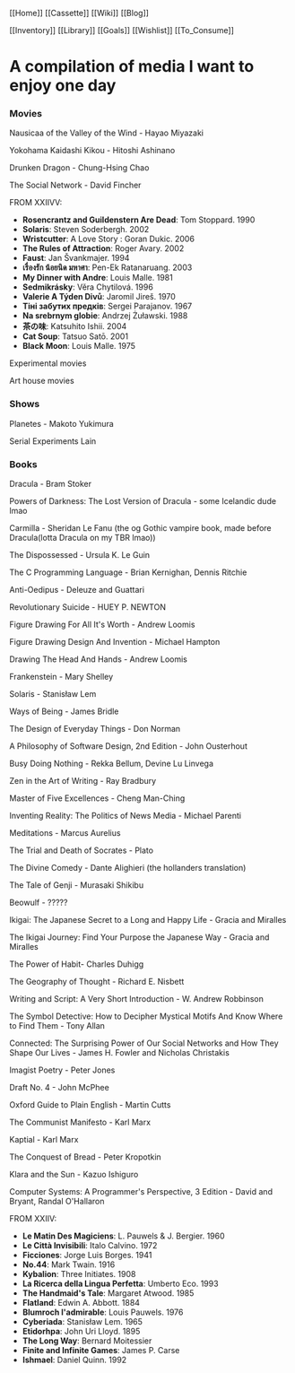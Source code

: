 [[Home]]
[[Cassette]]
[[Wiki]]
[[Blog]]

[[Inventory]]
[[Library]]
[[Goals]]
[[Wishlist]]
[[To_Consume]]

# A compilation of media I want to enjoy one day

### Movies

Nausicaa of the Valley of the Wind - Hayao Miyazaki

Yokohama Kaidashi Kikou - Hitoshi Ashinano

Drunken Dragon - Chung-Hsing Chao

The Social Network - David Fincher

FROM XXIIVV:
-   **Rosencrantz and Guildenstern Are Dead**: Tom Stoppard. 1990
-   **Solaris**: Steven Soderbergh. 2002
-   **Wristcutter**: A Love Story : Goran Dukic. 2006
-   **The Rules of Attraction**: Roger Avary. 2002
-   **Faust**: Jan Švankmajer. 1994
-   **เรื่องรัก น้อยนิด มหาศา**: Pen-Ek Ratanaruang. 2003
-   **My Dinner with Andre**: Louis Malle. 1981
-   **Sedmikrásky**: Věra Chytilová. 1996
-   **Valerie A Týden Divů**: Jaromil Jireš. 1970
-   **Тіні забутих предків**: Sergei Parajanov. 1967
-   **Na srebrnym globie**: Andrzej Żuławski. 1988
-   **茶の味**: Katsuhito Ishii. 2004
-   **Cat Soup**: Tatsuo Satō. 2001
-   **Black Moon**: Louis Malle. 1975

Experimental movies

Art house movies

### Shows
Planetes - Makoto Yukimura

Serial Experiments Lain

### Books
Dracula - Bram Stoker

Powers of Darkness: The Lost Version of Dracula - some Icelandic dude lmao

Carmilla - Sheridan Le Fanu (the og Gothic vampire book, made before Dracula(lotta Dracula on my TBR lmao))

The Dispossessed - Ursula K. Le Guin

The C Programming Language - Brian Kernighan, Dennis Ritchie

Anti-Oedipus - Deleuze and Guattari

Revolutionary Suicide - HUEY P. NEWTON

Figure Drawing For All It's Worth - Andrew Loomis

Figure Drawing Design And Invention - Michael Hampton

Drawing The Head And Hands - Andrew Loomis

Frankenstein - Mary Shelley

Solaris - Stanisław Lem

Ways of Being - James Bridle

The Design of Everyday Things - Don Norman

A Philosophy of Software Design, 2nd Edition - John Ousterhout

Busy Doing Nothing - Rekka Bellum, Devine Lu Linvega

Zen in the Art of Writing - Ray Bradbury

Master of Five Excellences - Cheng Man-Ching

Inventing Reality: The Politics of News Media - Michael Parenti

Meditations - Marcus Aurelius

The Trial and Death of Socrates - Plato

The Divine Comedy - Dante Alighieri (the hollanders translation)

The Tale of Genji - Murasaki Shikibu

Beowulf - ?????

Ikigai: The Japanese Secret to a Long and Happy Life - Gracia and Miralles

The Ikigai Journey: Find Your Purpose the Japanese Way - Gracia and Miralles

The Power of Habit- Charles Duhigg

The Geography of Thought - Richard E. Nisbett

Writing and Script: A Very Short Introduction - W. Andrew Robbinson

The Symbol Detective: How to Decipher Mystical Motifs And Know Where to Find Them - Tony Allan

Connected: The Surprising Power of Our Social Networks and How They Shape Our Lives - James H. Fowler and Nicholas Christakis

Imagist Poetry - Peter Jones

Draft No. 4 - John McPhee

Oxford Guide to Plain English - Martin Cutts

The Communist Manifesto - Karl Marx

Kaptial - Karl Marx

The Conquest of Bread - Peter Kropotkin

Klara and the Sun - Kazuo Ishiguro

Computer Systems: A Programmer's Perspective, 3 Edition - David and Bryant, Randal O'Hallaron

FROM XXIIV:
-   **Le Matin Des Magiciens**: L. Pauwels & J. Bergier. 1960
-   **Le Città Invisibili**: Italo Calvino. 1972
-   **Ficciones**: Jorge Luis Borges. 1941
-   **No.44**: Mark Twain. 1916
-   **Kybalion**: Three Initiates. 1908
-   **La Ricerca della Lingua Perfetta**: Umberto Eco. 1993
-   **The Handmaid's Tale**: Margaret Atwood. 1985
-   **Flatland**: Edwin A. Abbott. 1884
-   **Blumroch l'admirable**: Louis Pauwels. 1976
-   **Cyberiada**: Stanisław Lem. 1965
-   **Etidorhpa**: John Uri Lloyd. 1895
-   **The Long Way**: Bernard Moitessier
-   **Finite and Infinite Games**: James P. Carse
-   **Ishmael**: Daniel Quinn. 1992





